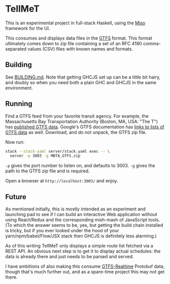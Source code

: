 TellMeT
=======

This is an experimental project in full-stack Haskell, using the
[Miso](https://haskell-miso.org) framework for the UI.

This consumes and displays data files in the
[GTFS](https://developers.google.com/transit/gtfs/) format.  This
format ultimately comes down to zip file containing a set of an RFC
4180 comma-separated values (CSV) files with known names and formats.

Building
--------

See [BUILDING.md](./BUILDING.md).  Note that getting GHCJS set up can
be a little bit hairy, and doubly so when you need both a plain GHC
and GHCJS in the same environment.

Running
-------

Find a GTFS feed from your favorite transit agency.  For example, the
Massachusetts Bay Transportation Authority (Boston, MA, USA: "The T")
has [published GTFS data](https://www.mbta.com/developers/gtfs).
Google's GTFS documentation has [links to lists of GTFS
data](https://developers.google.com/transit/gtfs/community#other_resources)
as well.  Download, and do not unpack, the GTFS zip file.

Now run:

```sh
stack --stack-yaml server/stack.yaml exec -- \
  server -p 3003 -g MBTA_GTFS.zip
```

`-p` gives the port number to listen on, and defaults to 3003.  `-g`
gives the path to the GTFS zip file and is required.

Open a browser at `http://localhost:3003/` and enjoy.

Future
------

As mentioned initially, this is mostly intended as an experiment and
launching pad to see if I can build an interactive Web application
without using React/Redux and the corresponding mish-mash of
JavaScript tools.  (To which the answer seems to be, yes, but getting
the build chain installed is tricky, but if you ever looked under the
hood of your yarn/npm/babel/Flow/JSX stack then GHCJS is definitely
less alarming.)

As of this writing TellMeT only displays a simple route list fetched
via a REST API.  An obvious next step is to get it to display actual
schedules: the data is already there and just needs to be parsed and
served.

I have ambitions of also making this consume
[GTFS-Realtime](https://developers.google.com/transit/gtfs-realtime/)
Protobuf data, though that's much further out, and as a spare-time
project this may not get there.
